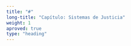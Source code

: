 ```yaml
---
title: "#"
long-title: "Capítulo: Sistemas de Justicia"
weight: 1
aproved: true
type: "heading"
---
```

